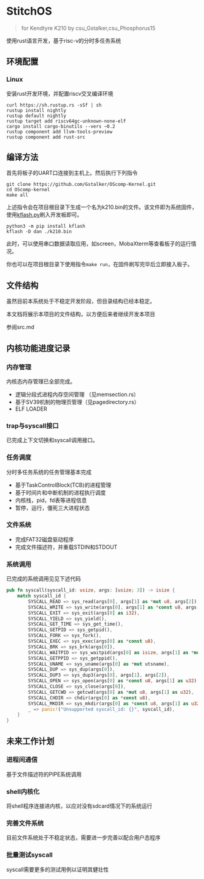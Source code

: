 # StitchOS

> for Kendtyre K210
> by csu_Gstalker,csu_Phosphorus15

使用rust语言开发，基于risc-v的分时多任务系统

## 环境配置

### Linux

安装rust开发环境，并配置riscv交叉编译环境

```shell
curl https://sh.rustup.rs -sSf | sh
rustup install nightly
rustup default nightly
rustup target add riscv64gc-unknown-none-elf
cargo install cargo-binutils --vers ~0.2
rustup component add llvm-tools-preview
rustup component add rust-src
```

## 编译方法

首先将板子的UART口连接到主机上。然后执行下列指令

```shell
git clone https://github.com/Gstalker/OScomp-Kernel.git
cd OScomp-kernel
make all
```

上述指令会在项目根目录下生成一个名为k210.bin的文件。该文件即为系统固件，使用[kflash.py](https://github.com/kendryte/kflash.py)刷入开发板即可。

```shell
python3 -m pip install kflash
kflash -D dan ./k210.bin
```

此时，可以使用串口数据读取应用，如screen，MobaXterm等查看板子的运行情况。

你也可以在项目根目录下使用指令`make run`，在固件刷写完毕后立即接入板子。



## 文件结构

虽然目前本系统处于不稳定开发阶段，但目录结构已经本稳定。

本文档将展示本项目的文件结构，以方便后来者继续开发本项目

参阅src.md



## 内核功能进度记录

### 内存管理

内核态内存管理已全部完成。

- 逻辑分段式进程内存空间管理 （见memsection.rs）
- 基于SV39机制的物理页管理（见pagedirectory.rs）
- ELF LOADER

### trap与syscall接口

已完成上下文切换和syscall调用接口。

### 任务调度

分时多任务系统的任务管理基本完成

- 基于TaskControlBlock(TCB)的进程管理
- 基于时间片和中断机制的进程执行调度
- 内核栈，pid，fd表等进程信息
- 暂停，运行，僵死三大进程状态

### 文件系统

- 完成FAT32磁盘驱动程序
- 完成文件描述符，并重载STDIN和STDOUT

### 系统调用

已完成的系统调用见见下述代码

```rust
pub fn syscall(syscall_id: usize, args: [usize; 3]) -> isize {
    match syscall_id {
        SYSCALL_READ => sys_read(args[0], args[1] as *mut u8, args[2]),
        SYSCALL_WRITE => sys_write(args[0], args[1] as *const u8, args[2]),
        SYSCALL_EXIT => sys_exit(args[0] as i32),
        SYSCALL_YIELD => sys_yield(),
        SYSCALL_GET_TIME => sys_get_time(),
        SYSCALL_GETPID => sys_getpid(),
        SYSCALL_FORK => sys_fork(),
        SYSCALL_EXEC => sys_exec(args[0] as *const u8),
        SYSCALL_BRK => sys_brk(args[0]),
        SYSCALL_WAITPID => sys_waitpid(args[0] as isize, args[1] as *mut i32),
        SYSCALL_GETPPID => sys_getppid(),
        SYSCALL_UNAME => sys_uname(args[0] as *mut utsname),
        SYSCALL_DUP => sys_dup(args[0]),
        SYSCALL_DUP3 => sys_dup3(args[0], args[1], args[2]),
        SYSCALL_OPEN => sys_open(args[0] as *const u8, args[1] as u32),
        SYSCALL_CLOSE => sys_close(args[0]),
        SYSCALL_GETCWD => getcwd(args[0] as *mut u8, args[1] as u32),
        SYSCALL_CHDIR => chdir(args[0] as *const u8),
        SYSCALL_MKDIR => sys_mkdir(args[0] as *const u8, args[1] as u32),
        _ => panic!("Unsupported syscall_id: {}", syscall_id),
    }
}

```



## 未来工作计划

### 进程间通信

基于文件描述符的PIPE系统调用

### shell内核化

将shell程序连接进内核，以应对没有sdcard情况下的系统运行

### 完善文件系统

目前文件系统处于不稳定状态，需要进一步完善以配合用户态程序

### 批量测试syscall

syscall需要更多的测试用例以证明其健壮性